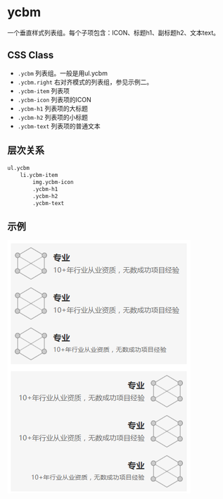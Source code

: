 # ycbm

一个垂直样式列表组。每个子项包含：ICON、标题h1、副标题h2、文本text。

## CSS Class

* `.ycbm`  列表组。一般是用ul.ycbm
* `.ycbm.right`  右对齐模式的列表组，参见示例二。
* `.ycbm-item`  列表项
* `.ycbm-icon` 列表项的ICON
* `.ycbm-h1`  列表项的大标题
* `.ycbm-h2`  列表项的小标题
* `.ycbm-text`  列表项的普通文本

## 层次关系

```
ul.ycbm
    li.ycbm-item
        img.ycbm-icon
        .ycbm-h1
        .ycbm-h2
        .ycbm-text
```

## 示例

![](demo1.png)